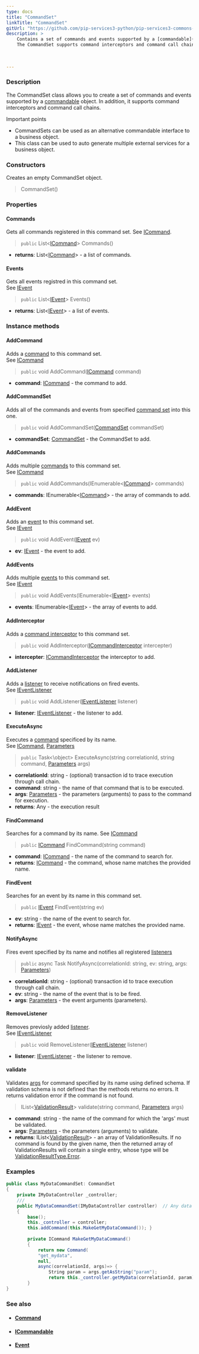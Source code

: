 ```yaml
---
type: docs
title: "CommandSet"
linkTitle: "CommandSet"
gitUrl: "https://github.com/pip-services3-python/pip-services3-commons-python"
description: > 
    Contains a set of commands and events supported by a [commandable](../icommandable) object.
    The CommandSet supports command interceptors and command call chains.
    
 
    
---
```


### Description

The CommandSet class allows you to create a set of commands and events supported by a [commandable](../icommandable) object. In addition, it supports command interceptors and command call chains.

Important points

- CommandSets can be used as an alternative commandable interface to a business object.
- This class can be used to auto generate multiple external services for a business object.

### Constructors

Creates an empty CommandSet object.

> CommandSet()


### Properties

#### Commands
Gets all commands registered in this command set.
See [ICommand](../icommand).

> `public` List<[ICommand](../icommand)> Commands()

- **returns**: List<[ICommand](../icommand)> - a list of commands.


#### Events
Gets all events registred in this command set.  
See [IEvent](../ievent)

> `public` List<[IEvent](../ievent)> Events()

- **returns**: List<[IEvent](../ievent)> - a list of events.


### Instance methods

#### AddCommand
Adds a [command](../icommand) to this command set.  
See [ICommand](../icommand)

> `public` void AddCommand([ICommand](../icommand) command)

- **command**: [ICommand](../icommand) - the command to add.

#### AddCommandSet
Adds all of the commands and events from specified [command set](../command_set)
into this one. 

> `public` void AddCommandSet([CommandSet](../command_set) commandSet)

- **commandSet**: [CommandSet](../command_set) - the CommandSet to add.

#### AddCommands
Adds multiple [commands](../icommand) to this command set.  
See [ICommand](../icommand)

> `public` void AddCommands(IEnumerable<[ICommand](../icommand)> commands)

- **commands**: IEnumerable<[ICommand](../icommand)> - the array of commands to add.

#### AddEvent
Adds an [event](../ievent) to this command set.  
See [IEvent](../ievent)

> `public` void AddEvent([IEvent](../ievent) ev) 

- **ev**: [IEvent](../ievent) - the event to add.

#### AddEvents
Adds multiple [events](../ievent) to this command set.  
See [IEvent](../ievent)

> `public` void AddEvents(IEnumerable<[IEvent](../ievent)> events)

- **events**: IEnumerable<[IEvent](../ievent)> - the array of events to add.

#### AddInterceptor
Adds a [command interceptor](../icommand_interceptor) to this command set.

> `public` void AddInterceptor([ICommandInterceptor](../icommand_interceptor) intercepter)

- **intercepter**: [ICommandInterceptor](../icommand_interceptor) the interceptor to add.

#### AddListener
Adds a [listener](../ievent_listener) to receive notifications on fired events.  
See [IEventListener](../ievent_listener)

> `public` void AddListener([IEventListener](../ievent_listener) listener)

- **listener**: [IEventListener](../ievent_listener) - the listener to add.

#### ExecuteAsync
Executes a [command](../icommand) specificed by its name.  
See [ICommand](../icommand), [Parameters](../../run/parameters)

> `public` Task<\object\> ExecuteAsync(string correlationId, string command,  [Parameters](../../run/parameters) args)

- **correlationId**: string - (optional) transaction id to trace execution through call chain.
- **command**: string - the name of that command that is to be executed.
- **args**: [Parameters](../../run/parameters) - the parameters (arguments) to pass to the command for execution.
- **returns**: Any - the execution result

#### FindCommand
Searches for a command by its name.
See [ICommand](../icommand)

> `public` [ICommand](../icommand) FindCommand(string command)

- **command**: [ICommand](../icommand) - the name of the command to search for.
- **returns**: [ICommand](../icommand) - the command, whose name matches the provided name.

#### FindEvent
Searches for an event by its name in this command set.

> `public` [IEvent](../ievent) FindEvent(string ev)

- **ev**: string - the name of the event to search for.
- **returns**: [IEvent](../ievent) - the event, whose name matches the provided name.

#### NotifyAsync
Fires event specified by its name and notifies all registered
[listeners](../ievent_listener)

> `public` async Task NotifyAsync(correlationId: string, ev: string, args: [Parameters](../../run/parameters))

- **correlationId**: string - (optional) transaction id to trace execution through call chain.
- **ev**: string - the name of the event that is to be fired.
- **args**: [Parameters](../../run/parameters) - the event arguments (parameters).



#### RemoveListener
Removes previosly added [listener](../ievent_listener).  
See [IEventListener](../ievent_listener)

> `public` void RemoveListener([IEventListener](../ievent_listener) listener)

- **listener**: [IEventListener](../ievent_listener) - the listener to remove.


#### validate
Validates [args](../../run/parameters) for command specified by its name using defined schema.
If validation schema is not defined than the methods returns no errors.
It returns validation error if the command is not found.


> IList<[ValidationResult](../../validate/validation_result)> validate(string command, [Parameters](../../run/parameters) args)

- **command**: string - the name of the command for which the 'args' must be validated.
- **args**: [Parameters](../../run/parameters) - the parameters (arguments) to validate.
- **returns**: IList<[ValidationResult](../../validate/validation_result)> - an array of ValidationResults. If no command is found by the given name, then the returned array of ValidationResults will contain a single entry, whose type will be [ValidationResultType.Error](../../validate/validationresulttype).



### Examples

```cs
public class MyDataCommandSet: CommandSet 
{
    private IMyDataController _controller;
    /// 
    public MyDataCommandSet(IMyDataController controller)  // Any data controller interface
    {
        base();
        this._controller = controller;
        this.addCommand(this.MakeGetMyDataCommand()); }
    
        private ICommand MakeGetMyDataCommand() 
        {
            return new Command(
            "get_mydata", 
            null,
            async(correlationId, args)=> {
                String param = args.getAsString("param");
                return this._controller.getMyData(correlationId, param);  });
        }
}
```

### See also
- #### [Command](../command)
- #### [ICommandable](../icommandable)
- #### [Event](../event)
